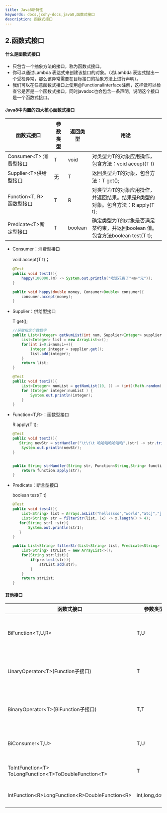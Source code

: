 ```yaml
---
title: Java8新特性
keywords: docs,jcohy-docs,java8,函数式接口
description: 函数式接口
---
```


## 2.函数式接口

####  什么是函数式接口

- 只包含一个抽象方法的接口，称为函数式接口。
- 你可以通过Lambda 表达式来创建该接口的对象。（若Lambda 表达式抛出一个受检异常，那么该异常需要在目标接口的抽象方法上进行声明）。
- 我们可以在任意函数式接口上使用@FunctionalInterface注解，这样做可以检查它是否是一个函数式接口，同时javadoc也会包含一条声明，说明这个接口是一个函数式接口。

#### Java8中内置的四大核心函数式接口

| 函数式接口               | 参数类型 | 返回类型 | 用途                                                         |
| ------------------------ | -------- | -------- | ------------------------------------------------------------ |
| Consumer&lt;T&gt; 消费型接口    | T        | void     | 对类型为T的对象应用操作，包含方法：void accept(T t)          |
| Supplier&lt;T&gt;供给型接口    | 无       | T        | 返回类型为T的对象，包含方法：T get();                        |
| Function<T, R> 函数型接口 | T        | R        | 对类型为T的对象应用操作，并返回结果。结果是R类型的对象。包含方法：R apply(T t); |
| Predicate&lt;T&gt;断定型接口   | T        | boolean  | 确定类型为T的对象是否满足某约束，并返回boolean 值。包含方法boolean test(T t); |



- Consumer<T>：消费型接口

  void accept(T t)；

  ```java
  @Test
  public void test1(){
      happy(100000,(m) -> System.out.println("吃饭花费了"+m+"元"));
  }
  
  public void happy(double money, Consumer<Double> consumer){
      consumer.accept(money);
  }
  ```

- Supplier<T>：供给型接口

  T get();

  ```java
  //获取指定个数数字
  public List<Integer> getNumList(int num, Supplier<Integer> supplier){
      List<Integer> list = new ArrayList<>();
      for(int i=0;i<num;i++){
          Integer integer = supplier.get();
          list.add(integer);
      }
      return list;
  }
  
  @Test
  public void test2(){
      List<Integer> numList = getNumList(10, () -> (int)(Math.random() * 100) );
      for (Integer integer:numList ) {
          System.out.println(integer);
      }
  }
  ```

- Function<T,R>：函数型接口

  R apply(T t);

  ```java
  @Test
  public void test3(){
     String newStr = strHandler("\t\t\t 哈哈哈哈哈哈哈",(str) -> str.trim());
      System.out.println(newStr);
  }
  
  
  public String strHandler(String str, Function<String,String> function){
      return function.apply(str);
  }
  ```

- Predicate<T>：断言型接口

  boolean test(T t)

  ```java
  @Test
  public void test4(){
      List<String> list = Arrays.asList("hellsssso","world","atcj","jcohy");
      List<String> str = filterStr(list, (x) -> x.length() > 4);
     for(String str1 :str){
         System.out.println(str1);
     }
  }
  
  public List<String> filterStr(List<String> list, Predicate<String> pre){
      List<String> strList = new ArrayList<>();
      for(String str:list){
          if(pre.test(str)){
              strList.add(str);
          }
      }
      return strList;
  }
  ```

#### 其他接口

| 函数式接口                                                | 参数类型        | 返回类型        | 用途                                                         |
| --------------------------------------------------------- | --------------- | --------------- | -----------------------------------|
| BiFunction<T,U,R>    | T,U             | R       | 对类型为T,U参数应用操作，返回R类型的结果。包含方法为Rapply(Tt,Uu); |
| UnaryOperator&lt;T&gt;(Function子接口)| T   | T    | 对类型为T的对象进行一元运算，并返回T类型的结果。包含方法为Tapply(Tt); |
| BinaryOperator&lt;T&gt;(BiFunction子接口)  | T,T    | T    | 对类型为T的对象进行二元运算，并返回T类型的结果。包含方法为Tapply(Tt1,Tt2); |
| BiConsumer<T,U>       | T,U             | void            | 对类型为T,U参数应用操作。包含方法为voidaccept(Tt,Uu)    |
| ToIntFunction&lt;T&gt; ToLongFunction&lt;T&gt;ToDoubleFunction&lt;T&gt; | T| int,long,double | 分别计算int、long、double、值的函数   |
| IntFunction&lt;R&gt;LongFunction&lt;R&gt;DoubleFunction&lt;R&gt; | int,long,double | R | 参数分别为int、long、double类型的函数       |

